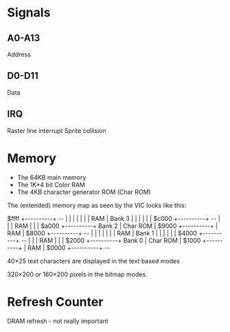 # Signals 

## A0-A13
Address

## D0-D11
Data

## IRQ
Raster line interrupt
Sprite collision


# Memory
* The 64KB main memory
* The 1K*4 bit Color RAM
* The 4KB character generator ROM (Char ROM)



The (extended) memory map as seen by the VIC looks like this:


 $ffff +----------+   --
       |          |
       |          |
       |          |
       |   RAM    | Bank 3
       |          |
       |          |
       |          |
 $c000 +----------+   --
       |          |
       |   RAM    |
       |          |
 $a000 +----------+ Bank 2
       | Char ROM |
 $9000 +----------+
       |   RAM    |
 $8000 +----------+   --
       |          |
       |          |
       |          |
       |   RAM    | Bank 1
       |          |
       |          |
       |          |
 $4000 +----------+   --
       |          |
       |   RAM    |
       |          |
 $2000 +----------+ Bank 0
       | Char ROM |
 $1000 +----------+
       |   RAM    |
 $0000 +----------+   --


40×25 text characters are displayed in the text based modes

320×200 or 160×200 pixels in the bitmap modes.



# Refresh Counter

DRAM refresh - not really important

